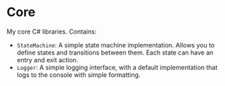 # Core
My core C# libraries. Contains:
- `StateMachine`: A simple state machine implementation. 
Allows you to define states and transitions between them. Each state can have an entry and exit action.
- `Logger`: A simple logging interface, 
with a default implementation that logs to the console with simple formatting.